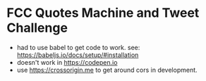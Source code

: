 # FCC Quotes Machine and Tweet Challenge
- had to use babel to get code to work. see: <https://babeljs.io/docs/setup/#installation>
- doesn't work in <https://codepen.io>
- use <https://crossorigin.me> to get around cors in development.